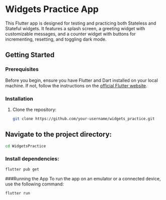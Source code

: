 # Widgets Practice App

This Flutter app is designed for testing and practicing both Stateless and Stateful widgets. It features a splash screen, a greeting widget with customizable messages, and a counter widget with buttons for incrementing, resetting, and toggling dark mode.

## Getting Started

### Prerequisites

Before you begin, ensure you have Flutter and Dart installed on your local machine. If not, follow the instructions on the [official Flutter website](https://flutter.dev/docs/get-started/install).

### Installation

1. Clone the repository:
   ```bash
   git clone https://github.com/your-username/widgets_practice.git

## Navigate to the project directory:

```bash
cd WidgetsPractice
```
### Install dependencies:
```
flutter pub get
```
###Running the App
To run the app on an emulator or a connected device, use the following command:
```
flutter run
```



